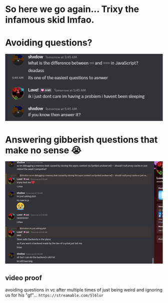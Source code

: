 # So here we go again... Trixy the infamous skid lmfao.

# Avoiding questions?
![img](1.png)

# Answering gibberish questions that make no sense 😭
![img2](2.png)


## video proof
avoiding questions in vc after multiple times of just being weird and ignoring us for his "gf"...
`https://streamable.com/5l6lur`


